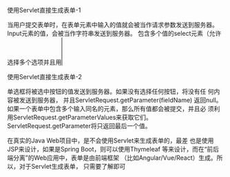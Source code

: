 使用Servlet直接生成表单-1

当用户提交表单时，在表单元素中输入的值就会被当作请求参数发送到服务器。
Input元素的值，会被当作字符串发送到服务器。
包含多个值的select元素（允许选择多个选项并且用<select multiple>表
示的select元素）发出一个字符串数组，并且必须通过
SelectRequest.getParameterValues进行处理。
复选框比较奇特。选中的复选框会发送字符串“on”到服务器。未选中的复选
框则不向服务器发送任何内容， ServletRequest.getParameter(fieldName)
返回null。

使用Servlet直接生成表单-2

单选框将被选中按钮的值发送到服务器。如果没有选择任何按钮，将没有任
何内容被发送到服务器， 并且ServletRequest.getParameter(fieldName)
返回null。
如果一个表单中包含多个输入同名的元素，那么所有值都会被提交，并且必
须利用ServletRequest.getParameterValues来获取它们。
ServletRequest.getParameter将只返回最后一个值。

在真实的Java Web项目中，是不会使用Servlet来生成表单的，最差
也是使用JSP来设计，如果是Spring Boot，则可以使用Thymeleaf
等来设计，而在“前后端分离”的Web应用中，表单是由前端框架
（比如Angular/Vue/React）生成。所以，对于Servlet生成表单，
只需要了解即可
